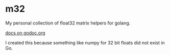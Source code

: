 # m32

My personal collection of float32 matrix helpers for golang.

[docs on godoc.org](https://godoc.org/github.com/ruffrey/m32)

I created this because something like numpy for 32 bit floats did not exist in Go.

